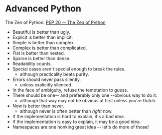 # Advanced Python

The Zen of Python.
[PEP 20 -- The Zen of Python](https://www.python.org/dev/peps/pep-0020/)

* Beautiful is better than ugly.
* Explicit is better than implicit.
* Simple is better than complex.
* Complex is better than complicated.
* Flat is better than nested.
* Sparse is better than dense.
* Readability counts.
* Special cases aren't special enough to break the rules.
  * although practicality beats purity.
* Errors should never pass silently.
  * unless explicitly silenced.
* In the face of ambiguity, refuse the temptation to guess.
* There should be one-- and preferably only one --obvious way to do it.
  * although that way may not be obvious at first unless you're Dutch.
* Now is better than never.
  * although never is often better than *right* now.
* If the implementation is hard to explain, it's a bad idea.
* If the implementation is easy to explain, it may be a good idea.
* Namespaces are one honking great idea -- let's do more of those!

